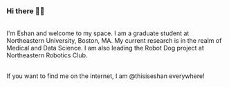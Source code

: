 ### Hi there 👋🏻

<br>
I'm Eshan and welcome to my space. I am a graduate student at Northeastern University, Boston, MA. My current research is in the realm of Medical and Data Science. I am also leading the Robot Dog project at Northeastern Robotics Club.
<br>

<br>


If you want to find me on the internet, I am @thisiseshan everywhere!
